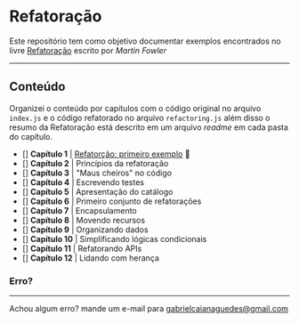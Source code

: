 # Refatoração

Este repositório tem como objetivo documentar exemplos encontrados no livre [Refatoração](https://books.google.com.br/books/about/Refatora%C3%A7%C3%A3o_2%C2%AA_edi%C3%A7%C3%A3o.html?id=cZTeDwAAQBAJ&source=kp_book_description&redir_esc=y) escrito por *Martin Fowler*

---- 
## Conteúdo
Organizei o conteúdo por capítulos com o código original no arquivo ```index.js```
e o código refatorado no arquivo ```refactoring.js``` além disso o resumo da Refatoração
está descrito em um arquivo *readme* em cada pasta do capítulo.

- [] **Capítulo 1** | [Refatorção: primeiro exemplo](https://github.com/gabrielcaiana/refactoring-book-martin-fowler/tree/master/chapter-1) 🚧
- [] **Capítulo 2** | Princípios da refatoração
- [] **Capítulo 3** | "Maus cheiros" no código
- [] **Capítulo 4** | Escrevendo testes
- [] **Capítulo 5** | Apresentação do catálogo
- [] **Capítulo 6** | Primeiro conjunto de refatorações
- [] **Capítulo 7** | Encapsulamento
- [] **Capítulo 8** | Movendo recursos
- [] **Capítulo 9** | Organizando dados
- [] **Capítulo 10** | Simplificando lógicas condicionais
- [] **Capítulo 11** | Refatorando APIs
- [] **Capítulo 12** | Lidando com herança


### Erro?
----
Achou algum erro? mande um e-mail para gabrielcaianaguedes@gmail.com